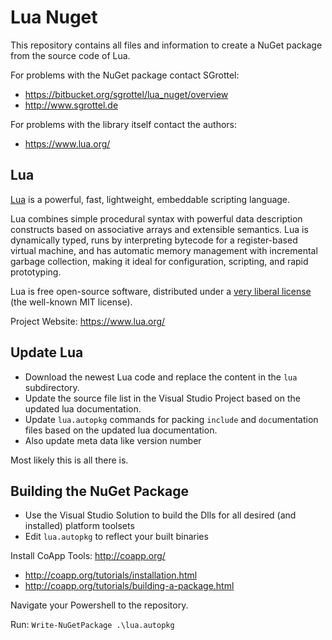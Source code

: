 # Lua Nuget #

This repository contains all files and information to create a NuGet package from the source code of Lua.

For problems with the NuGet package contact SGrottel: 

* https://bitbucket.org/sgrottel/lua_nuget/overview
* http://www.sgrottel.de

For problems with the library itself contact the authors:

* https://www.lua.org/

## Lua ##

[Lua](https://www.lua.org/) is a powerful, fast, lightweight, embeddable scripting language.

Lua combines simple procedural syntax with powerful data description constructs based on associative arrays and extensible semantics.
Lua is dynamically typed, runs by interpreting bytecode for a register-based virtual machine, and has automatic memory management with incremental garbage collection, making it ideal for configuration, scripting, and rapid prototyping.

Lua is free open-source software, distributed under a [very liberal license](https://www.lua.org/license.html) (the well-known MIT license).

Project Website: https://www.lua.org/

## Update Lua ##

* Download the newest Lua code and replace the content in the `lua` subdirectory.
* Update the source file list in the Visual Studio Project based on the updated lua documentation.
* Update `lua.autopkg` commands for packing `include` and `doc`umentation files based on the updated lua documentation.
* Also update meta data like version number

Most likely this is all there is.

## Building the NuGet Package ##

* Use the Visual Studio Solution to build the Dlls for all desired (and installed) platform toolsets
* Edit `lua.autopkg` to reflect your built binaries

Install CoApp Tools: http://coapp.org/

* http://coapp.org/tutorials/installation.html
* http://coapp.org/tutorials/building-a-package.html

Navigate your Powershell to the repository.

Run: `Write-NuGetPackage .\lua.autopkg`
